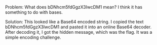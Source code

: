 Problem:
What does bDNhcm5fdGgzX3IwcDM1 mean? I think it has something to do with bases.

Solution:
This looked like a Base64 encoded string. I copied the text bDNhcm5fdGgzX3IwcDM1 and pasted it into an online Base64 decoder. After decoding it, I got the hidden message, which was the flag. It was a simple encoding challenge.
